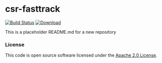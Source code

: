 
# csr-fasttrack

[![Build Status](https://travis-ci.org/hmrc/csr-fasttrack.svg?branch=master)](https://travis-ci.org/hmrc/csr-fasttrack) [ ![Download](https://api.bintray.com/packages/hmrc/releases/csr-fasttrack/images/download.svg) ](https://bintray.com/hmrc/releases/csr-fasttrack/_latestVersion)

This is a placeholder README.md for a new repository

### License

This code is open source software licensed under the [Apache 2.0 License]("http://www.apache.org/licenses/LICENSE-2.0.html").
    